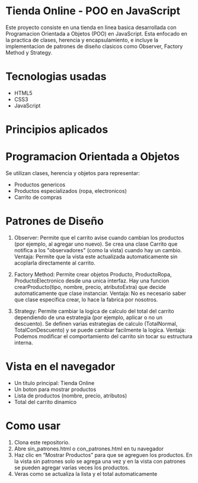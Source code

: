 # Tienda Online - POO en JavaScript
Este proyecto consiste en una tienda en linea basica desarrollada con Programacion Orientada a Objetos (POO) en JavaScript. Esta enfocado en la practica de clases, herencia y encapsulamiento, e incluye la implementacion de patrones de diseño clasicos como Observer, Factory Method y Strategy.

# Tecnologias usadas
- HTML5
- CSS3
- JavaScript

# Principios aplicados
# Programacion Orientada a Objetos
Se utilizan clases, herencia y objetos para representar:
- Productos genericos
- Productos especializados (ropa, electronicos)
- Carrito de compras

# Patrones de Diseño
1. Observer: Permite que el carrito avise cuando cambian los productos (por ejemplo, al agregar uno nuevo).
Se crea una clase Carrito que notifica a los "observadores" (como la vista) cuando hay un cambio.
Ventaja: Permite que la vista este actualizada automaticamente sin acoplarla directamente al carrito.

2. Factory Method: Permite crear objetos Producto, ProductoRopa, ProductoElectronico desde una unica interfaz.
Hay una funcion crearProducto(tipo, nombre, precio, atributoExtra) que decide automaticamente que clase instanciar.
Ventaja: No es necesario saber que clase especifica crear, lo hace la fabrica por nosotros.

3. Strategy: Permite cambiar la logica de calculo del total del carrito dependiendo de una estrategia (por ejemplo, aplicar o no un descuento).
Se definen varias estrategias de calculo (TotalNormal, TotalConDescuento) y se puede cambiar facilmente la logica.
Ventaja: Podemos modificar el comportamiento del carrito sin tocar su estructura interna.

# Vista en el navegador
- Un titulo principal: Tienda Online
- Un boton para mostrar productos
- Lista de productos (nombre, precio, atributos)
- Total del carrito dinamico

# Como usar
1. Clona este repositorio. 
2. Abre sin_patrones.html o con_patrones.html en tu navegador
3. Haz clic en “Mostrar Productos” para que se agreguen los productos. En la vista sin patrones solo se agrega una vez y en la vista con
patrones se pueden agregar varias veces los productos.
4. Veras como se actualiza la lista y el total automaticamente



